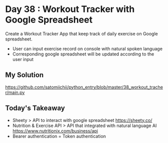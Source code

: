 # Day 38 : Workout Tracker with Google Spreadsheet

Create a Workout Tracker App that keep track of daily exercise on Google spreadsheet.
- User can input exercise record on console with natural spoken language
- Corresponding google spreadsheet will be updated according to the user input

## My Solution

https://github.com/satomiichii/python_entry/blob/master/38_workout_tracher/main.py

## Today's Takeaway

- Sheety > API to interact with google spreadsheet
  https://sheety.co/
- Nutrition & Exercise API > API that integrated with natural language AI
  https://www.nutritionix.com/business/api
- Bearer authentication = Token authentication

